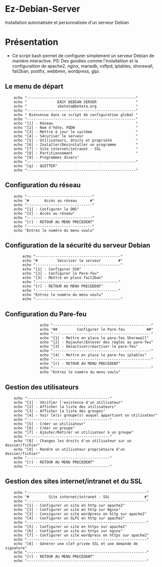 # Ez-Debian-Server
Installation automatisée et personnalisée d'un serveur Debian 

# Présentation 
- Ce script bash permet de configurer simplement un serveur Debian de manière interactive.
PS: Des goodies comme l'installatiion et la configuraition de apache2, nginx, mariadb,  vsftpd, iptables, shorewall, fail2ban, postfix, webbmin, wordpress, glpi.

## Le menu de départ
        echo "--------------------------------------------------"
        echo "              EASY DEBIAN SERVER                  "
        echo "              sbeteta@beteta.org                  "
        echo "--------------------------------------------------"
        echo " Bienvenue dans ce script de configuration global "
        echo "--------------------------------------------------"
        echo "[1] - Réseau                                      "
        echo "[2] - Nom d'hôte, FQDN                            "
        echo "[3] - Mettre à jour le système                    "
        echo "[4] - Sécuriser le serveur                        "
        echo "[5] - Utilisateurs, droits et propriété           "
        echo "[6] - Installer/Désinstaller un programme         "
        echo "[7] - Site internet/intranet - SSL                "
        echo "[8] - Partitionnement                             "
        echo "[9] - Programmes divers"
        echo "--------------------------------------------------"
        echo "[q] - QUITTER"
        echo "--------------------------------------------------"

## Configuration du réseau
        echo "------------------------------"
        echo "#       Accès au réseau      #"
        echo "------------------------------"
        echo "[1] - Configurer le DNS"
        echo "[2] - Accès au réseau"
        echo "------------------------------"
        echo "[r] - RETOUR AU MENU PRECEDENT"
        echo "------------------------------"
        echo "Entrez le numéro du menu voulu"

## Configuration de la sécurité du serveur Debian
            echo "---------------------------------------"
            echo "#         Sécuriser le serveur        #"       
            echo "---------------------------------------"
            echo "[1] - Configurer SSH"
            echo "[2] - Configurer le Pare-feu"
            echo "[3] - Mettre en place fail2ban"
            echo "--------------------------------------"
            echo "[r] - RETOUR AU MENU PRECEDENT"
            echo "--------------------------------------"
            echo "Entrez le numéro du menu voulu"
            echo "---------------------------------------"

## Configuration du Pare-feu
                    echo "---------------------------------------------"
                    echo "##         Configurer le Pare-feu          ##"
                    echo "---------------------------------------------"
                    echo "[1] - Mettre en place le pare-feu Shorewall"
                    echo "[2] - Rajouter/Enlever des règles au pare-feu"
                    echo "[3] - Désactiver/réactiver le pare-feu" 
                    echo "---------------------------------------------"
                    echo "[4] - Mettre en place le pare-feu iptables"
                    echo "---------------------------------------------"
                    echo "[r] - RETOUR AU MENU PRECEDENT"
                    echo "---------------------------------------------"
                    echo "Entrez le numéro du menu voulu"
                    
## Gestion des utilisateurs
        echo "--------------------------------------"
        echo "[1] - Vérifier l'existence d'un utilisateur"
        echo "[2] - Afficher la liste des utilisateurs"
        echo "[3] - Afficher la liste des groupes"
        echo "[4] - Voir le(s) groupe(s) auquel appartient un utilisateur"
        echo "--------------------------------------"
        echo "[5] - Créer un utilisateur"
        echo "[6] - Créer un groupe"
        echo "[7] - Ajouter/Retirer un utilisateur à un groupe"
        echo "--------------------------------------"
        echo "[8] - Changez les droits d'un utilisateur sur un dossier/fichier"
        echo "[9] - Rendre un utilisateur propriétaire d'un dossier/fichier"
        echo "--------------------------------------"
        echo "[r] - RETOUR AU MENU PRECEDENT"
        echo "--------------------------------------"
    
## Gestion des sites internet/intranet et du SSL
        echo "-------------------------------------------------------"
        echo "#         Site internet/intranet - SSL                #"
        echo "-------------------------------------------------------"        
        echo "[1] - Configurer un site en http sur apache2"
        echo "[2] - Configurer un site en http sur Nginx"
        echo "[3] - Consigurer un site wordpress en http sur apache2"
        echo "[4] - Configurer un GLPI en http sur apache2"
        echo "-------------------------------------------------------"
        echo "[5] - Configurer un site en https sur apache2"
        echo "[6] - Configurer un site en https sur nginx"
        echo "[7] - Configurer un site wordpress en https sur apache2"
        echo "-------------------------------------------------------"
        echo "[8] - Générer une clef privée SSL et une demande de signature"
        echo "-------------------------------------------------------"
        echo "[r] - RETOUR AU MENU PRECEDENT"
        echo "-------------------------------------------------------"
